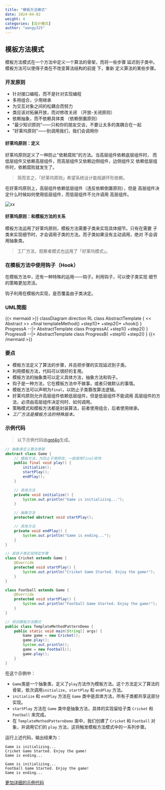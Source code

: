 ```yaml
---
title: "模板方法模式"
date: 2024-04-02
weight: 4
categories: [设计模式]
author: "wangy325"
---
```


## 模板方法模式

模板方法模式在一个方法中定义一个算法的骨架，而将一些步骤
延迟到子类中。模板方法可以使得子类在不改变算法结构的前提
下，重新 定义算法的某些步骤。

<!--more-->

### 开发原则

- 针对接口编程，而不是针对实现编程
- 多用组合，少用继承
- 为交互对象之间的松耦合而努力
- 类应该对拓展开放，而对修改关闭 （开放-关闭原则）
- 依赖抽象，而不依赖具体类 （依赖倒置原则）
- "最少知识原则"——只和你的朋友交谈，不要让太多的类耦合在一起
- "好莱坞原则"——别调用我们，我们会调用你

#### 好莱坞原则：定义

好莱坞原则定义了一种防止"依赖腐败"的方法。当高层组件依赖底层组件时，
而低层组件又依赖高层组件，而高层组件又依赖边侧组件，边侧组件又
依赖低层组件时，依赖腐败就发生了。

> 简而言之，「好莱坞原则」希望系统设计能规避环形依赖。

在好莱坞原则上，高层组件依赖低层组件（违反依赖倒置原则），但是
高层组件决定什么时候如何使用低层组件，而低层组件不允许调用
高层组件。

![xx](/img/dp/hollywood.png)

#### 好莱坞原则：和模板方法的关系

模板方法运用了好莱坞原则，模板方法需要子类来实现具体细节。只有在需要
子类来实现细节时，才会调用子类的方法。而子类如果没有主动调用，绝对
不会调用抽象类。

> 工厂方法，观察者模式也运用了「好莱坞模式」。

### 在模板方法中使用钩子（Hook）

在模板方法中，还有一种特殊的运用——钩子。利用钩子，可以使子类实现
细节的策略更加灵活。

钩子利用在模板内实现，是否覆盖由子类决定。

### UML简图

{{< mermaid >}}
classDiagram
direction RL
class AbstractTemplate {
    << Abstract >>
    +final templateMethod()
    +step1()*
    +step2()*
    +hook()
}
ProgressA --|> AbstractTemplate
class ProgressA{
    +step1()
    +step2()
}
ProgressB --|> AbstractTemplate
class ProgressB{
    +step1()
    +step2()
}
{{< /mermaid >}}

### 要点

- 模板方法定义了算法的步骤，并且把步骤的实现延迟到子类。
- 利用模板方法，代码可以很好的复用。
- 模板方法的抽象类可以定义具体方法，抽象方法和钩子。
- 钩子是一种方法，它在模板方法中不做事，或者只做默认的事情。
- 模板方法可以声明为`final`，以防止子类篡改算法逻辑。
- 好莱坞原则允许高层组件依赖低层组件，但是低层组件不能调用
高层组件的方法，必须由高层组件决定何时、如何调用。
- 策略模式和模板方法都是封装算法，前者使用组合，后者使用继承。
- *工厂方法是模板方法的特殊版本。*

### 示例代码

> 以下示例代码由[gpt4o](https://platform.openai.com/docs/models/gpt-4o)生成。

```java
// 抽象类定义算法骨架
abstract class Game {
    // 模板方法，为防止子类修改，一般使用final修饰
    public final void play() {
        initialize();
        startPlay();
        endPlay();
    }

    // 具体方法
    private void initialize() {
        System.out.println("Game is initializing...");
    }

    // 抽象方法
    protected abstract void startPlay();

    // 具体方法
    private void endPlay() {
        System.out.println("Game is ending...");
    }
}

// 具体子类实现特定步骤
class Cricket extends Game {
    @Override
    protected void startPlay() {
        System.out.println("Cricket Game Started. Enjoy the game!");
    }
}

class Football extends Game {
    @Override
    protected void startPlay() {
        System.out.println("Football Game Started. Enjoy the game!");
    }
}

// 测试模板方法模式
public class TemplateMethodPatternDemo {
    public static void main(String[] args) {
        Game game = new Cricket();
        game.play();
        System.out.println();
        game = new Football();
        game.play();
    }
}
```

在这个示例中：

- `Game`类是一个抽象类，定义了`play`方法作为模板方法。这个方法定义了算法的骨架，依次调用`initialize`，`startPlay` 和 `endPlay` 方法。
- `initialize` 和 `endPlay` 方法在 `Game` 类中是具体方法，所有子类都共享这部分实现。
- `startPlay` 方法在 `Game` 类中是抽象方法，具体的实现留给子类 `Cricket` 和 `Football` 来完成。
- 在 `TemplateMethodPatternDemo` 类中，我们创建了 `Cricket` 和 `Football` 对象，并调用它们的 `play` 方法，这将触发模板方法模式中的一系列步骤。

运行上述代码，输出结果为：

```shell
Game is initializing...
Cricket Game Started. Enjoy the game!
Game is ending...

Game is initializing...
Football Game Started. Enjoy the game!
Game is ending...
```

[更加详细的示例代码](https://github.com/wangy325/java-review/blob/465d701226c8402c4f8f3ec924eb0a3261bd79cb/src/main/java/com/wangy/designpattern/behavioral/template_method)


